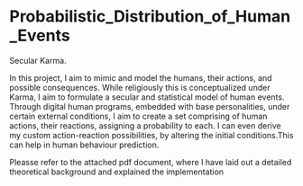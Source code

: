 # Probabilistic_Distribution_of_Human_Events

Secular Karma.

In this project, I aim to mimic and model the humans, their actions, and possible consequences. While religiously this is conceptualized under Karma, I aim to formulate a secular and statistical model of human events. Through digital human programs, embedded with base personalities, under certain external conditions, I aim to create a set comprising of human actions, their reactions, assigning a probability to each. I can even derive my custom action-reaction possibilities, by altering the initial conditions.This can help in human behaviour prediction.

Pleasse refer to the attached pdf document, where I have laid out a detailed theoretical background and explained the implementation
